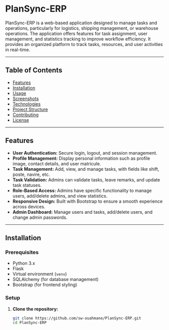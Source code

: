 # PlanSync-ERP

PlanSync-ERP is a web-based application designed to manage tasks and operations, particularly for logistics, shipping management, or warehouse operations. The application offers features for task assignment, user management, and statistics tracking to improve workflow efficiency. It provides an organized platform to track tasks, resources, and user activities in real-time.

---

## Table of Contents

- [Features](#features)
- [Installation](#installation)
- [Usage](#usage)
- [Screenshots](#screenshots)
- [Technologies](#technologies)
- [Project Structure](#project-structure)
- [Contributing](#contributing)
- [License](#license)

---

## Features

- **User Authentication:** Secure login, logout, and session management.
- **Profile Management:** Display personal information such as profile image, contact details, and user matricule.
- **Task Management:** Add, view, and manage tasks, with fields like shift, poste, navire, etc.
- **Task Validation:** Admins can validate tasks, leave remarks, and update task statuses.
- **Role-Based Access:** Admins have specific functionality to manage users, add/delete admins, and view statistics.
- **Responsive Design:** Built with Bootstrap to ensure a smooth experience across devices.
- **Admin Dashboard:** Manage users and tasks, add/delete users, and change admin passwords.

---

## Installation

### Prerequisites

- Python 3.x
- Flask
- Virtual environment (`venv`)
- SQLAlchemy (for database management)
- Bootstrap (for frontend styling)

### Setup

1. **Clone the repository:**
   ```bash
   git clone https://github.com/sw-ouahmane/PlanSync-ERP.git
   cd PlanSync-ERP
